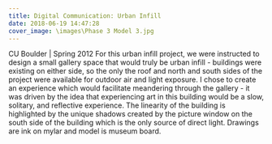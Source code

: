 ```yaml
---
title: Digital Communication: Urban Infill
date: 2018-06-19 14:47:28
cover_image: \images\Phase 3 Model 3.jpg
---
```

CU Boulder | Spring 2012
For this urban infill project, we were instructed to design a small gallery space that would truly be urban infill - buildings were existing on either side, so the only the roof and north and south sides of the project were available for outdoor air and light exposure. I chose to create an experience which would facilitate meandering through the gallery - it was driven by the idea that experiencing art in this building would be a slow, solitary, and reflective experience. The linearity of the building is highlighted by the unique shadows created by the picture window on the south side of the building which is the only source of direct light. Drawings are ink on mylar and model is museum board.
